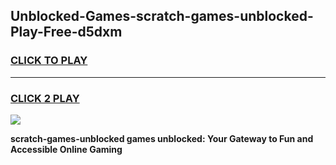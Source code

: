 
## Unblocked-Games-scratch-games-unblocked-Play-Free-d5dxm
<h3>
<a href="https://premium76.site?title=scratch-games-unblocked&ref=24M">CLICK TO PLAY</a></h3>
<hr>

<h3>
<a href="https://premium76.site?title=scratch-games-unblocked&ref=24M">CLICK 2 PLAY</a>
  
</h3>

<a href="https://premium76.site?title=scratch-games-unblocked&ref=24M"><img src="https://clearcache.store/games.png"></a>


**scratch-games-unblocked games unblocked: Your Gateway to Fun and Accessible Online Gaming**
